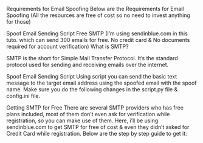 Requirements for Email Spoofing
Below are the Requirements for Email Spoofing (All the resources are free of cost so no need to invest anything for those)

Spoof Email Sending Script
Free SMTP (I’m using sendinblue.com in this tuto. which can send 300 emails for free. No credit card & No documents required for account verification)
What is SMTP?

SMTP is the short for Simple Mail Transfer Protocol. It’s the standard protocol used for sending and receiving emails over the internet.

Spoof Email Sending Script
Using script you can send the basic text message to the target email address using the spoofed email with the spoof name. Make sure you do the following changes in the script.py file & config.ini file.

Getting SMTP for Free
There are several SMTP providers who has free plans included, most of them don’t even ask for verification while registration, so you can make use of them. Here, i’ll be using sendinblue.com to get SMTP for free of cost & even they didn’t asked for Credit Card while registration. Below are the step by step guide to get it:
